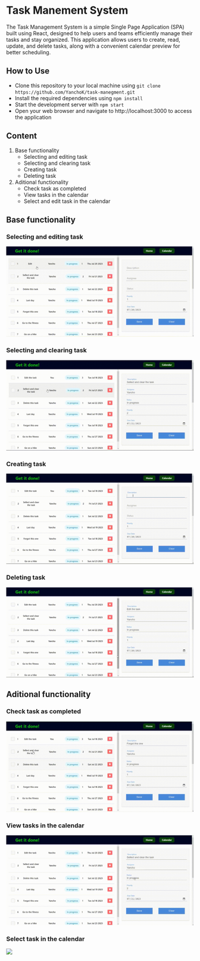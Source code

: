 # Task Manement System
The Task Management System is a simple Single Page Application (SPA) built using React, designed to help users and teams efficiently manage their tasks and stay organized. This application allows users to create, read, update, and delete tasks, along with a convenient calendar preview for better scheduling.
## How to Use
- Clone this repository to your local machine using ```git clone https://github.com/YanchoK/task-manegment.git```
- Install the required dependencies using ```npm install```
- Start the development server with ```npm start```
- Open your web browser and navigate to http://localhost:3000 to access the application
## Content
 1. Base functionality
	 - Selecting and editing task
	 - Selecting and clearing task
	 - Creating task
	 - Deleting task	
 2. Aditional functionality
	 - Check task as completed
	 - View tasks in the calendar
	 - Select and edit task in the calendar

## Base functionality
### Selecting and editing task
![](./showof-videos/selectAndEdit.gif)
### Selecting and clearing task
![](./showof-videos/selectAndClear.gif)
### Creating task
![](./showof-videos/create.gif)
### Deleting task
![](./showof-videos/delete.gif)
## Aditional functionality
### Check task as completed
![](./showof-videos/checkbox.gif)
### View tasks in the calendar
![](./showof-videos/calendar.gif)
### Select task in the calendar
![](./showof-videos/calendarEdit.gif)
